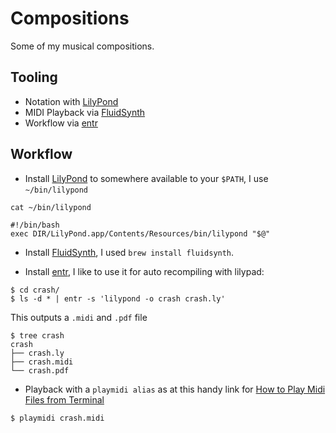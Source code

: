 # Compositions

Some of my musical compositions.

## Tooling

- Notation with [LilyPond](http://lilypond.org/website/index.html)
- MIDI Playback via [FluidSynth](http://www.fluidsynth.org/)
- Workflow via [entr](http://entrproject.org/)

## Workflow

- Install [LilyPond](http://lilypond.org/website/index.html) to somewhere available to your `$PATH`, I use `~/bin/lilypond`

```shell
cat ~/bin/lilypond

#!/bin/bash
exec DIR/LilyPond.app/Contents/Resources/bin/lilypond "$@"
```

- Install [FluidSynth](http://www.fluidsynth.org/), I used `brew install fluidsynth`.

- Install [entr](http://entrproject.org/), I like to use it for auto recompiling with lilypad:

```shell
$ cd crash/
$ ls -d * | entr -s 'lilypond -o crash crash.ly'
```

This outputs a `.midi` and `.pdf` file

```shell
$ tree crash
crash
├── crash.ly
├── crash.midi
└── crash.pdf
```

- Playback with a `playmidi alias` as at this handy link for [How to Play Midi Files from Terminal](http://apple.stackexchange.com/questions/107297/how-can-i-play-a-midi-file-from-terminal)

```shell
$ playmidi crash.midi
```
